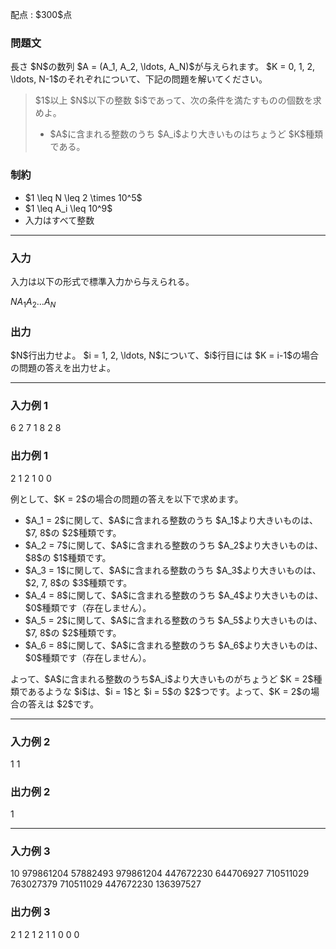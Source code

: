 
<div>

<span>

<span>

<p>
配点 : $300$点
</p>

<div>

<section>

### **問題文**

<p>
長さ $N$の数列 $A = (A_1, A_2, \ldots, A_N)$が与えられます。
$K = 0, 1, 2, \ldots, N-1$のそれぞれについて、下記の問題を解いてください。
</p>

<blockquote>

<p>
$1$以上 $N$以下の整数 $i$であって、次の条件を満たすものの個数を求めよ。
</p>

<ul>

<li>
$A$に含まれる整数のうち $A_i$より大きいものはちょうど $K$種類である。  
</li>

</ul>

</blockquote>

</section>

</div>

<div>

<section>

### **制約**

<ul>

<li>
$1 \leq N \leq 2 \times 10^5$
</li>

<li>
$1 \leq A_i \leq 10^9$
</li>

<li>
入力はすべて整数
</li>

</ul>

</section>

</div>

---

<div>

<div>

<section>

### **入力**

<p>
入力は以下の形式で標準入力から与えられる。
</p>

<div>

$N$$A_1$$A_2$$\ldots$$A_N$
</div>

</section>

</div>

<div>

<section>

### **出力**

<p>
$N$行出力せよ。
$i = 1, 2, \ldots, N$について、$i$行目には $K = i-1$の場合の問題の答えを出力せよ。
</p>

</section>

</div>

</div>

---

<div>

<section>

### **入力例 1**

<div>

6
2 7 1 8 2 8

</div>

</section>

</div>

<div>

<section>

### **出力例 1**

<div>

2
1
2
1
0
0

</div>

<p>
例として、$K = 2$の場合の問題の答えを以下で求めます。
</p>

<ul>

<li>
$A_1 = 2$に関して、$A$に含まれる整数のうち $A_1$より大きいものは、$7, 8$の $2$種類です。
</li>

<li>
$A_2 = 7$に関して、$A$に含まれる整数のうち $A_2$より大きいものは、$8$の $1$種類です。
</li>

<li>
$A_3 = 1$に関して、$A$に含まれる整数のうち $A_3$より大きいものは、$2, 7, 8$の $3$種類です。
</li>

<li>
$A_4 = 8$に関して、$A$に含まれる整数のうち $A_4$より大きいものは、$0$種類です（存在しません）。
</li>

<li>
$A_5 = 2$に関して、$A$に含まれる整数のうち $A_5$より大きいものは、$7, 8$の $2$種類です。
</li>

<li>
$A_6 = 8$に関して、$A$に含まれる整数のうち $A_6$より大きいものは、$0$種類です（存在しません）。
</li>

</ul>

<p>
よって、$A$に含まれる整数のうち$A_i$より大きいものがちょうど $K = 2$種類であるような $i$は、$i = 1$と $i = 5$の $2$つです。よって、$K = 2$の場合の答えは $2$です。
</p>

</section>

</div>

---

<div>

<section>

### **入力例 2**

<div>

1
1

</div>

</section>

</div>

<div>

<section>

### **出力例 2**

<div>

1

</div>

</section>

</div>

---

<div>

<section>

### **入力例 3**

<div>

10
979861204 57882493 979861204 447672230 644706927 710511029 763027379 710511029 447672230 136397527

</div>

</section>

</div>

<div>

<section>

### **出力例 3**

<div>

2
1
2
1
2
1
1
0
0
0

</div>

</section>

</div>

</span>

</span>

</div>
